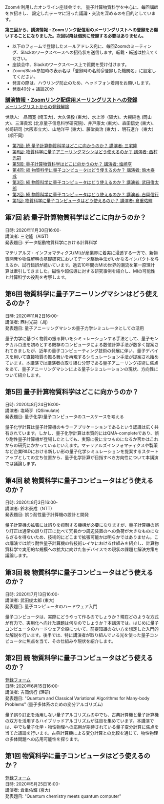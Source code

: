 Zoomを利用したオンライン座談会です。
量子計算物質科学を中心に、毎回講師をお招きし、
設定したテーマに沿った議論・交流を深めるのを目的としています。

<strong>第三回から、講演情報・Zoomリンク配信用のメーリングリストへの登録をお願いすることになりました。次回以降は個別に登録する必要はありません。</strong>

* 以下のフォームで登録したメールアドレス宛に、毎回Zoomのミーティング、Slackのワークスペースへの招待状を送信します。転載・転送は控えてください。
*  座談会中、Slackのワークスペース上で質問を受け付けます。
* Zoom/Slack参加時の表示名は「登録時の名前＠登録した機関名」に設定してください。
* 発言の際は、ハウリング防止のため、ヘッドフォン着用をお願いします。
* 発表40分 + 議論20分

                                                                                                                    
**<big>[講演情報・Zoomリンク配信用メーリングリストへの登録](https://docs.google.com/forms/d/1x6p1Q6QMR-i_lD6Qha8lhwdnks47St0xAXjDU771K_k/edit)</big><br>**
[メーリングリストからの登録解除](https://docs.google.com/forms/d/1puyOtk46mUyLc-R--ZAdSWdwyhj0Y439iIW0XhraANM/edit)<br>

世話人:　品岡寛 (埼玉大)、大久保毅 (東大)、水上渉（阪大)、大槻純也 (岡山大)、三澤貴宏 (北京量子信息科学研究院)、井戸康太 (東大)、森田悟史 (東大)、杉崎研司 (大阪市立大)、山地洋平 (東大)、藤堂眞治 (東大) 、明石遼介（東大）（順不同)

* [第7回: 続 量子計算物質科学はどこに向かうのか？ 講演者: 三宅隆](#第7回)  
* [第6回: 物質科学に量子アニーリングマシンはどう使えるのか？ 講演者: 西村光嗣](#第6回)  
* [第5回: 量子計算物質科学はどこに向かうのか？ 講演者: 塩崎亨](#第5回)  
* [第4回: 続 物質科学に量子コンピュータはどう使えるのか？ 講演者: 鈴木泰成](#第4回)  
* [第3回: 続 物質科学に量子コンピュータはどう使えるのか？ 講演者: 武田俊太郎](#第3回)  
* [第2回: 続 物質科学に量子コンピュータはどう使えるのか？ 講演者: 吉岡信行](#第2回)    
* [第1回: 物質科学に量子コンピュータはどう使えるのか？ 講演者: 倉重佑輝](#第1回)

## 第7回 続 量子計算物質科学はどこに向かうのか？
日時: 2020年11月30日16:00-<br>
講演者: 三宅隆（AIST)<br>
発表題目: データ駆動物質科学における計算科学<br>

マテリアルズ・インフォマティクス(MI)が産業界に着実に浸透する一方で、新物質開発や物性解明の基礎研究においてデータ駆動手法がいかなるインパクトを与えるか、試行錯誤が続いています。過去10年間のMIの世界的潮流を第一原理計算は牽引してきました。磁性や超伝導に対する研究事例を紹介し、MIの可能性と計算科学の役割を考察します。

## 第6回 物質科学に量子アニーリングマシンはどう使えるのか？
日時: 2020年11月2日16:00-<br>
講演者: 西村光嗣（Jij)<br>
発表題目: 量子アニーリングマシンの量子力学シミュレータとしての活用<br>

量子力学に基づく物質の振る舞いをシミュレーションする手法として、量子モンテカルロ法を初めとする既存のコンピュータによる数値計算手法が数多く提案されてきましたが、近年の量子コンピューティング技術の発展に伴い、量子デバイスを用いて直接物質の振る舞いを再現するシミュレーション手法が提案され始めています。本講演では講演者の取り組む分野である量子アニーリング技術に焦点をあて、量子アニーリングマシンによる量子シミュレーションの現状、方向性について紹介します。

## 第5回 量子計算物質科学はどこに向かうのか？
日時: 2020年8月24日16:00-<br>
講演者: 塩崎亨（QSimulate)<br>
発表題目: 量子化学/量子コンピュータのユースケースを考える<br>

量子化学計算は量子計算機のキラーアプリケーションであるという認識は広く共有されています。しかし、量子化学計算は本質的にはQMA-completeであり、誤り耐性量子計算機が登場したとしても、実際に役に立つものになるか否かはこれからの研究にかかっているといえます。マテリアルズインフォマティクスや製薬など企業R&Dにおける新しい形の量子化学シミュレーションを提案するスタートアップとしての立ち位置から、量子化学計算が目指すべき方向性について本講演では議論します。

## 第4回 続 物質科学に量子コンピュータはどう使えるのか？                                                                 
日時: 2020年8月3日16:00-<br>
講演者: 鈴木泰成（NTT)<br>
発表題目: 誤り耐性量子計算機の設計と開発<br>

量子計算機の拡張には誤りを抑制する機構が必要になりますが、量子計算機の誤り訂正は通常の誤り訂正に比べて冗長かつ周辺装置のへの負荷が大きなものにならざるを得ないため、技術的にどこまで拡張可能かは明らかではありません。この講演では誤り耐性量子計算機の各技術レイヤにおける仕組みを紹介し、計算物質科学で実用的な規模への拡大に向けた各デバイスでの現状の課題と解決方策を議論します。

## 第3回 続 物質科学に量子コンピュータはどう使えるのか？                                                                 
日時: 2020年7月13日16:00-<br>
講演者: 武田俊太郎 (東大)<br>
発表題目: 量子コンピュータのハードウェア入門

量子コンピュータは、実際にどうやって作るのでしょうか？現在どのような方式が有力で、実用化へ向けた課題は何なのでしょうか？本講演では、はじめに量子コンピュータのハードウェア全般について、前提知識のない方を想定した入門的な解説を行います。後半では、特に講演者が取り組んでいる光を使った量子コンピュータに焦点を当て、その仕組みや現状を紹介します。

## 第2回 続 物質科学に量子コンピュータはどう使えるのか？                                                                                                                     
[登録フォーム](https://docs.google.com/forms/d/1QOFNp2a2_-AQmDRsgatCJu4av9EPHwnrGmjftLJCVes/edit)<br>
日時: 2020年6月15日16:00-<br>
講演者: 吉岡信行 (理研)<br>
発表題目: "Quantum and Classical Variational Algorithms for Many-body Problems" (量子多体系のための変分アルゴリズム)

量子誤り訂正を活用しない量子アルゴリズムの中でも、古典計算機と量子計算機の双方を活用するハイブリッドアルゴリズムが注目を集めています。本講演では、中でも量子化学・物性物理への応用が期待されている量子変分計算に焦点を当てた議論を行います。古典計算機による変分計算との比較を通じて、物性物理の多体問題への応用可能性を探ります。                    


## 第1回 物質科学に量子コンピュータはどう使えるのか？
[登録フォーム](https://docs.google.com/forms/d/1mn4267CXykSaQFMOP6m6JB-b6bPvsurXjU0Bl0zv-l0/edit)<br>
日時: 2020年5月25日16:00-<br>
講演者: 倉重佑輝 (京大)<br>
発表題目: "Quantum chemistry meets quantum computer"
